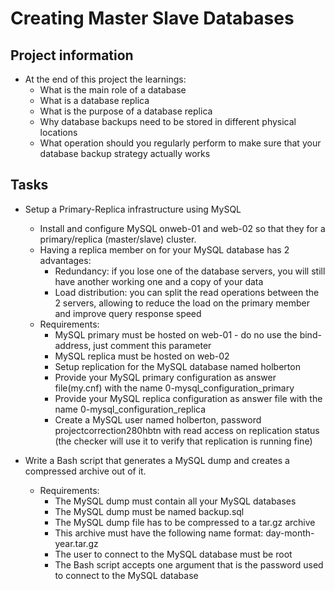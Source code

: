 # Creating Master Slave Databases

## Project information

-  At the end of this project the learnings:
   - What is the main role of a database
   - What is a database replica
   - What is the purpose of a database replica
   - Why database backups need to be stored in different physical locations
   - What operation should you regularly perform to make sure that your database backup strategy actually works

## Tasks

- Setup a Primary-Replica infrastructure using MySQL
  - Install and configure MySQL onweb-01 and web-02 so that they for a primary/replica (master/slave) cluster.
  - Having a replica member on for your MySQL database has 2 advantages:
    - Redundancy: if you lose one of the database servers, you will still have another working one and a copy of your data
    - Load distribution: you can split the read operations between the 2 servers, allowing to reduce the load on the primary member and improve query response speed
  - Requirements:
    - MySQL primary must be hosted on web-01 - do no use the bind-address, just comment this parameter
    - MySQL replica must be hosted on web-02
    - Setup replication for the MySQL database named holberton
    - Provide your MySQL primary configuration as answer file(my.cnf) with the name 0-mysql_configuration_primary
    - Provide your MySQL replica configuration as answer file with the name 0-mysql_configuration_replica
    - Create a MySQL user named holberton, password projectcorrection280hbtn with read access on replication status (the checker will use it to verify that replication is running fine)

- Write a Bash script that generates a MySQL dump and creates a compressed archive out of it.
  - Requirements:
    - The MySQL dump must contain all your MySQL databases
    - The MySQL dump must be named backup.sql
    - The MySQL dump file has to be compressed to a tar.gz archive
    - This archive must have the following name format: day-month-year.tar.gz
    - The user to connect to the MySQL database must be root
    - The Bash script accepts one argument that is the password used to connect to the MySQL database